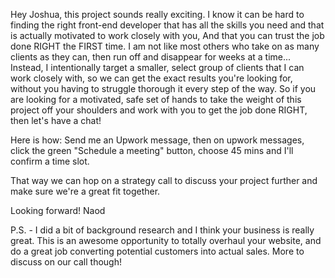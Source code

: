 Hey Joshua, this project sounds really exciting. I know it can be hard to finding the right front-end developer that has all the skills you need and that is actually motivated to work closely with you, And that you can trust the job done RIGHT the FIRST time. I am not like most others who take on as many clients as they can, then run off and disappear for weeks at a time... Instead, I intentionally target a smaller, select group of clients that I can work closely with, so we can get the exact results you're looking for, without you having to struggle thorough it every step of the way. So if you are looking for a motivated, safe set of hands to take the weight of this project off your shoulders and work with you to get the job done RIGHT, then let's have a chat!

Here is how: Send me an Upwork message, then on upwork messages, click the green "Schedule a meeting" button, choose 45 mins and I'll confirm a time slot.

That way we can hop on a strategy call to discuss your project further and make sure we're a great fit together.

Looking forward!
Naod

P.S. - I did a bit of background research and I think your business is really great. This is an awesome opportunity to totally overhaul your website, and do a great job converting potential customers into actual sales. More to discuss on our call though!